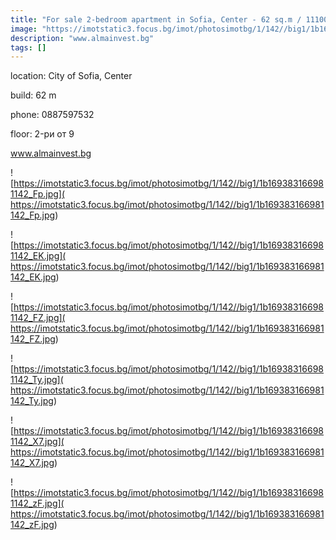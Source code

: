 ```yaml
---
title: "For sale 2-bedroom apartment in Sofia, Center - 62 sq.m / 111000 EUR :: imot.bg Ad"
image: "https://imotstatic3.focus.bg/imot/photosimotbg/1/142//big1/1b169383166981142_cI.jpg"
description: "www.almainvest.bg"
tags: []
---
```


location: City of Sofia, Center

build: 62 m

phone: 0887597532

floor: 2-ри от 9

www.almainvest.bg


![https://imotstatic3.focus.bg/imot/photosimotbg/1/142//big1/1b169383166981142_Fp.jpg]( https://imotstatic3.focus.bg/imot/photosimotbg/1/142//big1/1b169383166981142_Fp.jpg)


![https://imotstatic3.focus.bg/imot/photosimotbg/1/142//big1/1b169383166981142_EK.jpg]( https://imotstatic3.focus.bg/imot/photosimotbg/1/142//big1/1b169383166981142_EK.jpg)


![https://imotstatic3.focus.bg/imot/photosimotbg/1/142//big1/1b169383166981142_FZ.jpg]( https://imotstatic3.focus.bg/imot/photosimotbg/1/142//big1/1b169383166981142_FZ.jpg)


![https://imotstatic3.focus.bg/imot/photosimotbg/1/142//big1/1b169383166981142_Ty.jpg]( https://imotstatic3.focus.bg/imot/photosimotbg/1/142//big1/1b169383166981142_Ty.jpg)


![https://imotstatic3.focus.bg/imot/photosimotbg/1/142//big1/1b169383166981142_X7.jpg]( https://imotstatic3.focus.bg/imot/photosimotbg/1/142//big1/1b169383166981142_X7.jpg)


![https://imotstatic3.focus.bg/imot/photosimotbg/1/142//big1/1b169383166981142_zF.jpg]( https://imotstatic3.focus.bg/imot/photosimotbg/1/142//big1/1b169383166981142_zF.jpg)


